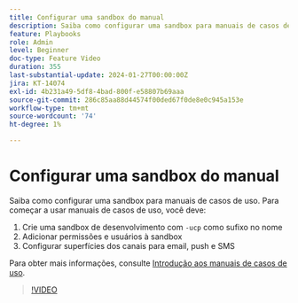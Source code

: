 ```yaml
---
title: Configurar uma sandbox do manual
description: Saiba como configurar uma sandbox para manuais de casos de uso.
feature: Playbooks
role: Admin
level: Beginner
doc-type: Feature Video
duration: 355
last-substantial-update: 2024-01-27T00:00:00Z
jira: KT-14074
exl-id: 4b231a49-5df8-4bad-800f-e58807b69aaa
source-git-commit: 286c85aa88d44574f00ded67f0de8e0c945a153e
workflow-type: tm+mt
source-wordcount: '74'
ht-degree: 1%

---
```


# Configurar uma sandbox do manual

Saiba como configurar uma sandbox para manuais de casos de uso. Para começar a usar manuais de casos de uso, você deve:

1. Crie uma sandbox de desenvolvimento com `-ucp` como sufixo no nome
1. Adicionar permissões e usuários à sandbox
1. Configurar superfícies dos canais para email, push e SMS

Para obter mais informações, consulte [Introdução aos manuais de casos de uso](https://experienceleague.adobe.com/docs/experience-platform/use-case-playbooks/playbooks/get-started.html?lang=pt-BR).

>[!VIDEO](https://video.tv.adobe.com/v/3426987/?learn=on&enablevpops)

